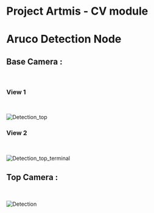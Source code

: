 # Project Artmis - CV module #

# Aruco Detection Node #
<h2>Base Camera : </h2>
<br>
<h3>View 1</h3>
<br>

![Detection_top](https://user-images.githubusercontent.com/75236655/157611729-46360e98-6097-450b-abea-1cbafca4193f.png)
<h3>View 2</h3>
<br>

![Detection_top_terminal](https://user-images.githubusercontent.com/75236655/157611789-690cc38f-fdb0-4282-bbf2-a477998ef6d5.png)

<h2>Top Camera : </h2>
<br>

![Detection](https://user-images.githubusercontent.com/75236655/157611832-dbd590d1-4b57-447e-8026-21dcc8c91812.png)



